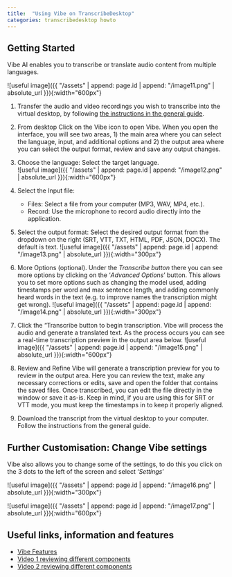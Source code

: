 ```yaml
---
title:  "Using Vibe on TranscribeDesktop"
categories: transcribedesktop howto
---
```

## Getting Started
Vibe AI enables you to transcribe or translate audio content from multiple languages.

![useful image]({{ "/assets" | append: page.id | append: "/image11.png" | absolute_url }}){:width="600px"}

1. Transfer the audio and video recordings you wish to transcribe into the virtual desktop, by following [the instructions in the general guide](https://tutorials.rc.nectar.org.au/virtual-desktop-service/03-general-tasks#transferring-files). 

2. From desktop Click on the Vibe icon to open Vibe. When you open the interface, you will see two areas, 1) the main area where you can select the language, input, and additional options and 2) the output area where you can select the output format, review and save any output changes. 

3. Choose the language: Select the target language.  
 ![useful image]({{ "/assets" | append: page.id | append: "/image12.png" | absolute_url }}){:width="600px"}

4. Select the Input file: 
    * Files: Select a file from your computer (MP3, WAV, MP4, etc.).  
    * Record: Use the microphone to record audio directly into the application. 

5.  Select the output format: 
    Select the desired output format from the dropdown on the right (SRT, VTT, TXT, HTML, PDF, JSON, DOCX). The default is text. 
 ![useful image]({{ "/assets" | append: page.id | append: "/image13.png" | absolute_url }}){:width="300px"}
6. More Options (optional). Under the <i>Transcribe button</i> there you can see more options by clicking on the ‘<i>Advanced Options</i>’ button.  This allows you to set more options such as changing the model used, adding timestamps per word and max sentence length, and adding commonly heard words in the text (e.g. to improve names the transcription might get wrong).
 ![useful image]({{ "/assets" | append: page.id | append: "/image14.png" | absolute_url }}){:width="300px"}

7. Click the “Transcribe button to begin transcription. Vibe will process the audio and generate a translated text.   As the process occurs you can see a real-time transcription preview in the output area below. 
 ![useful image]({{ "/assets" | append: page.id | append: "/image15.png" | absolute_url }}){:width="600px"}

 8. Review and Refine 
    Vibe will generate a transcription preview for you to review in the output area. Here you can review the text, make any necessary corrections or edits, save and open the folder that contains the saved files. Once transcribed, you can edit the file directly in the window or save it as-is. Keep in mind, if you are using this for SRT or VTT mode, you must keep the timestamps in to keep it properly aligned.

9. Download the transcript from the virtual desktop to your computer. Follow the instructions from the general guide.

## Further Customisation: Change Vibe settings 

Vibe also allows you to change some of the settings, to do this you click on the 3 dots to the left of the screen and select ‘<i>Settings</i>’ 

 ![useful image]({{ "/assets" | append: page.id | append: "/image16.png" | absolute_url }}){:width="300px"}

 ![useful image]({{ "/assets" | append: page.id | append: "/image17.png" | absolute_url }}){:width="600px"}

## Useful links, information and features
- [Vibe Features](https://thewh1teagle.github.io/vibe/features) 
- [Video 1 reviewing different components](https://blog.lon.tv/2024/08/11/vibe-is-a-free-cross-platform-transcription-app/)
- [Video 2 reviewing different components](https://geekazine.com/ai/vibe-ai-transcribe-audio-through-your-computer/)